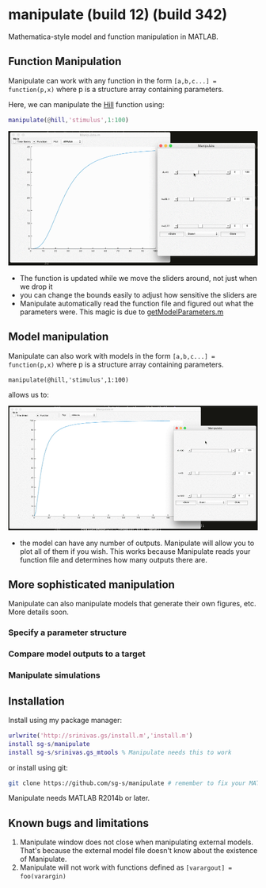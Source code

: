 # manipulate (build 12) (build 342)

Mathematica-style model and function manipulation in MATLAB.

## Function Manipulation 

Manipulate can work with any function in the form `[a,b,c...] = function(p,x)` where p is a structure array containing parameters. 

Here, we can manipulate the [Hill](https://github.com/sg-s/srinivas.gs_mtools/blob/master/hill.m) function using:

```matlab
manipulate(@hill,'stimulus',1:100)
```
![](./manipulate-hill-1000.gif)

* The function is updated while we move the sliders around, not just when we drop it
* you can change the bounds easily to adjust how sensitive the sliders are
* Manipulate automatically read the function file and figured out what the parameters were. This magic is due to [getModelParameters.m](https://github.com/sg-s/srinivas.gs_mtools/blob/master/getModelParameters.m)

## Model manipulation 

Manipulate can also work with models in the form `[a,b,c...] = function(p,x)` where p is a structure array containing parameters. 

```
manipulate(@hill,'stimulus',1:100)
```

allows us to:

![](./hill2.gif)

* the model can have any number of outputs. Manipulate will allow you to plot all of them if you wish. This works because Manipulate reads your function file and determines how many outputs there are. 

## More sophisticated manipulation 

Manipulate can also manipulate models that generate their own figures, etc. More details soon. 

### Specify a parameter structure

### Compare model outputs to a target

### Manipulate simulations 

## Installation 

Install using my package manager:

```matlab
urlwrite('http://srinivas.gs/install.m','install.m')
install sg-s/manipulate
install sg-s/srinivas.gs_mtools % Manipulate needs this to work
```

or install using git: 

```bash
git clone https://github.com/sg-s/manipulate # remember to fix your MATLAB path
```

Manipulate needs MATLAB R2014b or later.

## Known bugs and limitations

1. Manipulate window does not close when manipulating external models. That's because the external model file doesn't know about the existence of Manipulate. 
3. Manipulate will not work with functions defined as `[varargout] = foo(varargin)`
